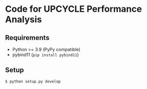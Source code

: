 # Code for UPCYCLE Performance Analysis

## Requirements
* Python >= 3.9 (PyPy compatible)
* pybind11 (`pip install pybind11`)

## Setup
```bash
$ python setup.py develop
```

